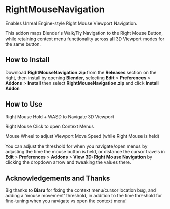 # RightMouseNavigation
Enables Unreal Engine-style Right Mouse Viewport Navigation.

This addon maps Blender's Walk/Fly Navigation to the Right Mouse Button, while retaining context menu functionality across all 3D Viewport modes for the same button.

## How to Install
Download __RightMouseNavigation.zip__ from the __Releases__ section on the right, then install by opening __Blender__, selecting __Edit__ > __Preferences__ > __Addons__ > __Install__ then select __RightMouseNavigation.zip__ and click __Install Addon__

## How to Use

Right Mouse Hold + WASD to Navigate 3D Viewport

Right Mouse Click to open Context Menus

Mouse Wheel to adjust Viewport Move Speed (while Right Mouse is held)

You can adjust the threshold for when you navigate/open menus by adjusting the time the mouse button is held, or distance the cursor travels in __Edit__ > __Preferences__ > __Addons__ > __View 3D: Right Mouse Navigation__ by clicking the dropdown arrow and tweaking the values there.

## Acknowledgements and Thanks

Big thanks to __Biaru__ for fixing the context menu/cursor location bug, and adding a 'mouse movement' threshold, in addition to the time threshold for fine-tuning when you navigate vs open the context menu!
